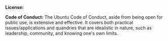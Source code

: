 **License:**


**Code of Conduct:**
The Ubuntu Code of Conduct, aside from being open for public use, is extensive and effective. It covers both practical issues/applications and quandries that are idealistic in nature, such as leadership, community, and knowing one's own limits.